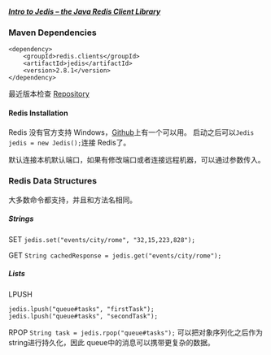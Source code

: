 ##### [Intro to Jedis – the Java Redis Client Library](http://www.baeldung.com/jedis-java-redis-client-library)

### Maven Dependencies
```
<dependency>
    <groupId>redis.clients</groupId>
    <artifactId>jedis</artifactId>
    <version>2.8.1</version>
</dependency>
```
最近版本检查 [Repository](http://search.maven.org/#search%7Cgav%7C1%7Cg%3A%22redis.clients%22%20AND%20a%3A%22jedis%22)

#### Redis Installation
Redis 没有官方支持 Windows，[Github](https://github.com/MicrosoftArchive/redis)上有一个可以用。
启动之后可以`Jedis jedis = new Jedis();`连接 Redis了。

默认连接本机默认端口，如果有修改端口或者连接远程机器，可以通过参数传入。

### Redis Data Structures
大多数命令都支持，并且和方法名相同。

##### Strings
SET
`jedis.set("events/city/rome", "32,15,223,828");`

GET
`String cachedResponse = jedis.get("events/city/rome");`

##### Lists
LPUSH
```
jedis.lpush("queue#tasks", "firstTask");
jedis.lpush("queue#tasks", "secondTask");
```

RPOP
`String task = jedis.rpop("queue#tasks");`
可以把对象序列化之后作为 string进行持久化，因此 queue中的消息可以携带更复杂的数据。


